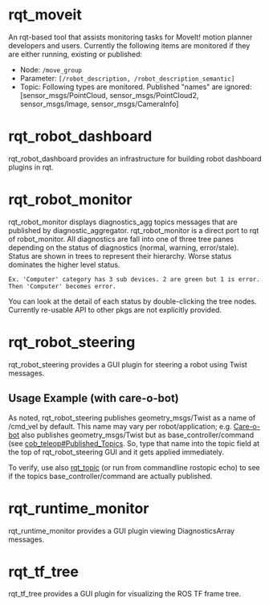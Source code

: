 # rqt_moveit
An rqt-based tool that assists monitoring tasks for MoveIt! motion planner developers and users. Currently the following items are monitored if they are either running, existing or published:

* Node: `/move_group`
* Parameter: `[/robot_description, /robot_description_semantic]`
* Topic: Following types are monitored. Published "names" are ignored:\
[sensor_msgs/PointCloud, sensor_msgs/PointCloud2, sensor_msgs/Image, sensor_msgs/CameraInfo]

# rqt_robot_dashboard
rqt_robot_dashboard provides an infrastructure for building robot dashboard plugins in rqt.

# rqt_robot_monitor
rqt_robot_monitor displays diagnostics_agg topics messages that are published by diagnostic_aggregator. rqt_robot_monitor is a direct port to rqt of robot_monitor. All diagnostics are fall into one of three tree panes depending on the status of diagnostics (normal, warning, error/stale). Status are shown in trees to represent their hierarchy. Worse status dominates the higher level status.

    Ex. 'Computer' category has 3 sub devices. 2 are green but 1 is error. Then 'Computer' becomes error. 

You can look at the detail of each status by double-clicking the tree nodes.
Currently re-usable API to other pkgs are not explicitly provided.

# rqt_robot_steering
rqt_robot_steering provides a GUI plugin for steering a robot using Twist messages.

## Usage Example (with care-o-bot)

As noted, rqt_robot_steering publishes geometry_msgs/Twist as a name of /cmd_vel by default. This name may vary per robot/application; e.g. [Care-o-bot](http://wiki.ros.org/Robots/Care-O-bot) also publishes geometry_msgs/Twist but as base_controller/command (see [cob_teleop#Published_Topics](http://wiki.ros.org/cob_teleop#Published_Topics). So, type that name into the topic field at the top of rqt_robot_steering GUI and it gets applied immediately.

To verify, use also [rqt_topic](http://wiki.ros.org/rqt_topic) (or run from commandline rostopic echo) to see if the topics base_controller/command are actually published. 

# rqt_runtime_monitor
rqt_runtime_monitor provides a GUI plugin viewing DiagnosticsArray messages.

# rqt_tf_tree
rqt_tf_tree provides a GUI plugin for visualizing the ROS TF frame tree.